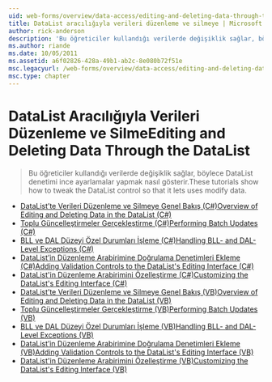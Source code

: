 ```yaml
---
uid: web-forms/overview/data-access/editing-and-deleting-data-through-the-datalist/index
title: DataList aracılığıyla verileri düzenleme ve silmeye | Microsoft Docs
author: rick-anderson
description: 'Bu öğreticiler kullandığı verilerde değişiklik sağlar, böylece DataList denetimi ince ayarlamalar yapmak nasıl gösterir.'
ms.author: riande
ms.date: 10/05/2011
ms.assetid: a6f02826-428a-49b1-ab2c-8e080b72f51e
msc.legacyurl: /web-forms/overview/data-access/editing-and-deleting-data-through-the-datalist
msc.type: chapter
---
```

<a name="editing-and-deleting-data-through-the-datalist"></a><span data-ttu-id="fbdfb-103">DataList Aracılığıyla Verileri Düzenleme ve Silme</span><span class="sxs-lookup"><span data-stu-id="fbdfb-103">Editing and Deleting Data Through the DataList</span></span>
====================
> <span data-ttu-id="fbdfb-104">Bu öğreticiler kullandığı verilerde değişiklik sağlar, böylece DataList denetimi ince ayarlamalar yapmak nasıl gösterir.</span><span class="sxs-lookup"><span data-stu-id="fbdfb-104">These tutorials show how to tweak the DataList control so that it lets uses modify data.</span></span>


- [<span data-ttu-id="fbdfb-105">DataList’te Verileri Düzenleme ve Silmeye Genel Bakış (C#)</span><span class="sxs-lookup"><span data-stu-id="fbdfb-105">Overview of Editing and Deleting Data in the DataList (C#)</span></span>](an-overview-of-editing-and-deleting-data-in-the-datalist-cs.md)
- [<span data-ttu-id="fbdfb-106">Toplu Güncelleştirmeler Gerçekleştirme (C#)</span><span class="sxs-lookup"><span data-stu-id="fbdfb-106">Performing Batch Updates (C#)</span></span>](performing-batch-updates-cs.md)
- [<span data-ttu-id="fbdfb-107">BLL ve DAL Düzeyi Özel Durumları İşleme (C#)</span><span class="sxs-lookup"><span data-stu-id="fbdfb-107">Handling BLL- and DAL-Level Exceptions (C#)</span></span>](handling-bll-and-dal-level-exceptions-cs.md)
- [<span data-ttu-id="fbdfb-108">DataList’in Düzenleme Arabirimine Doğrulama Denetimleri Ekleme (C#)</span><span class="sxs-lookup"><span data-stu-id="fbdfb-108">Adding Validation Controls to the DataList's Editing Interface (C#)</span></span>](adding-validation-controls-to-the-datalist-s-editing-interface-cs.md)
- [<span data-ttu-id="fbdfb-109">DataList'in Düzenleme Arabirimini Özelleştirme (C#)</span><span class="sxs-lookup"><span data-stu-id="fbdfb-109">Customizing the DataList's Editing Interface (C#)</span></span>](customizing-the-datalist-s-editing-interface-cs.md)
- [<span data-ttu-id="fbdfb-110">DataList’te Verileri Düzenleme ve Silmeye Genel Bakış (VB)</span><span class="sxs-lookup"><span data-stu-id="fbdfb-110">Overview of Editing and Deleting Data in the DataList (VB)</span></span>](an-overview-of-editing-and-deleting-data-in-the-datalist-vb.md)
- [<span data-ttu-id="fbdfb-111">Toplu Güncelleştirmeler Gerçekleştirme (VB)</span><span class="sxs-lookup"><span data-stu-id="fbdfb-111">Performing Batch Updates (VB)</span></span>](performing-batch-updates-vb.md)
- [<span data-ttu-id="fbdfb-112">BLL ve DAL Düzeyi Özel Durumları İşleme (VB)</span><span class="sxs-lookup"><span data-stu-id="fbdfb-112">Handling BLL- and DAL-Level Exceptions (VB)</span></span>](handling-bll-and-dal-level-exceptions-vb.md)
- [<span data-ttu-id="fbdfb-113">DataList’in Düzenleme Arabirimine Doğrulama Denetimleri Ekleme (VB)</span><span class="sxs-lookup"><span data-stu-id="fbdfb-113">Adding Validation Controls to the DataList's Editing Interface (VB)</span></span>](adding-validation-controls-to-the-datalist-s-editing-interface-vb.md)
- [<span data-ttu-id="fbdfb-114">DataList'in Düzenleme Arabirimini Özelleştirme (VB)</span><span class="sxs-lookup"><span data-stu-id="fbdfb-114">Customizing the DataList's Editing Interface (VB)</span></span>](customizing-the-datalist-s-editing-interface-vb.md)
